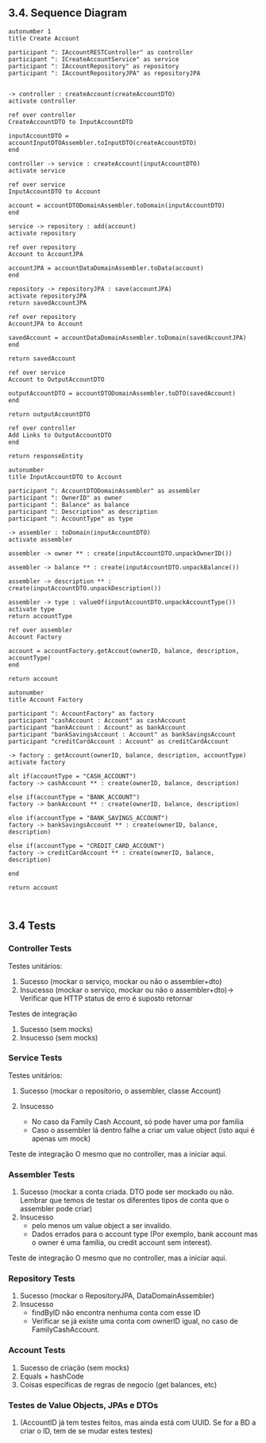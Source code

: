## 3.4. Sequence Diagram

```puml
autonumber 1
title Create Account

participant ": IAccountRESTController" as controller
participant ": ICreateAccountService" as service
participant ": IAccountRepository" as repository
participant ": IAccountRepositoryJPA" as repositoryJPA


-> controller : createAccount(createAccountDTO)
activate controller

ref over controller
CreateAccountDTO to InputAccountDTO

inputAccountDTO = accountInputDTOAssembler.toInputDTO(createAccountDTO)
end

controller -> service : createAccount(inputAccountDTO)
activate service

ref over service
InputAccountDTO to Account

account = accountDTODomainAssembler.toDomain(inputAccountDTO)
end

service -> repository : add(account)
activate repository

ref over repository
Account to AccountJPA

accountJPA = accountDataDomainAssembler.toData(account)
end

repository -> repositoryJPA : save(accountJPA)
activate repositoryJPA
return savedAccountJPA

ref over repository
AccountJPA to Account

savedAccount = accountDataDomainAssembler.toDomain(savedAccountJPA)
end

return savedAccount

ref over service
Account to OutputAccountDTO

outputAccountDTO = accountDTODomainAssembler.toDTO(savedAccount)
end

return outputAccountDTO

ref over controller
Add Links to OutputAccountDTO
end

return responseEntity

```

```puml
autonumber
title InputAccountDTO to Account

participant ": AccountDTODomainAssembler" as assembler
participant ": OwnerID" as owner
participant ": Balance" as balance
participant ": Description" as description
participant ": AccountType" as type

-> assembler : toDomain(inputAccountDTO)
activate assembler

assembler -> owner ** : create(inputAccountDTO.unpackOwnerID())

assembler -> balance ** : create(inputAccountDTO.unpackBalance())

assembler -> description ** : create(inputAccountDTO.unpackDescription())

assembler -> type : valueOf(inputAccountDTO.unpackAccountType())
activate type
return accountType

ref over assembler
Account Factory

account = accountFactory.getAccout(ownerID, balance, description, accountType)
end

return account

```

```puml
autonumber
title Account Factory

participant ": AccountFactory" as factory
participant "cashAccount : Account" as cashAccount
participant "bankAccount : Account" as bankAccount
participant "bankSavingsAccount : Account" as bankSavingsAccount
participant "creditCardAccount : Account" as creditCardAccount

-> factory : getAccount(ownerID, balance, description, accountType)
activate factory

alt if(accountType = "CASH_ACCOUNT")
factory -> cashAccount ** : create(ownerID, balance, description)

else if(accountType = "BANK_ACCOUNT")
factory -> bankAccount ** : create(ownerID, balance, description)

else if(accountType = "BANK_SAVINGS_ACCOUNT")
factory -> bankSavingsAccount ** : create(ownerID, balance, description)

else if(accountType = "CREDIT_CARD_ACCOUNT")
factory -> creditCardAccount ** : create(ownerID, balance, description)

end

return account



```



## 3.4 Tests

### Controller Tests

Testes unitários:
1. Sucesso (mockar o serviço, mockar ou não o assembler+dto)
2. Insucesso (mockar o serviço, mockar ou não o assembler+dto)-> Verificar que HTTP status de erro é suposto retornar

Testes de integração
1. Sucesso (sem mocks)
2. Insucesso (sem mocks)

### Service Tests

Testes unitários:
1. Sucesso (mockar o repositorio, o assembler, classe Account)
2. Insucesso 
   
   - No caso da Family Cash Account, só pode haver uma por familia 
   - Caso o assembler lá dentro falhe a criar um value object (isto aqui é apenas um mock)
    
Teste de integração
O mesmo que no controller, mas a iniciar aqui.

### Assembler Tests
1. Sucesso (mockar a conta criada. DTO pode ser mockado ou não. Lembrar que temos de testar os diferentes tipos de conta que o assembler pode criar)
2. Insucesso 
   - pelo menos um value object a ser invalido.
   - Dados errados para o account type (Por exemplo, bank account mas o owner é uma família, ou credit account sem interest).

Teste de integração
O mesmo que no controller, mas a iniciar aqui.
     
### Repository Tests
1. Sucesso (mockar o RepositoryJPA, DataDomainAssembler)
2. Insucesso 
    - findByID não encontra nenhuma conta com esse ID 
    - Verificar se já existe uma conta com ownerID igual, no caso de FamilyCashAccount.
   
 ### Account Tests
1. Sucesso de criação (sem mocks)
2. Equals + hashCode
3. Coisas especificas de regras de negocio (get balances, etc)



### Testes de Value Objects, JPAs e DTOs
1. (AccountID já tem testes feitos, mas ainda está com UUID. Se for a BD a criar o ID, tem de se mudar estes testes)
  
    